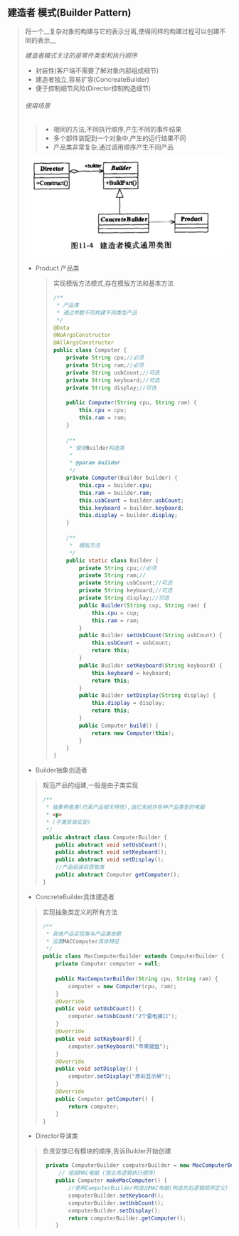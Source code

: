 ## 建造者 模式(Builder Pattern)

> 将一个__复杂对象的构建与它的表示分离,使得同样的构建过程可以创建不同的表示__
>
> _建造者模式关注的是零件类型和执行顺序_
>
> - 封装性(客户端不需要了解对象内部组成细节)
> - 建造者独立,容易扩容(ConcreateBuilder)
> - 便于控制细节风险(Director控制构造细节)
>
> ###### 使用场景
>
> > - 相同的方法,不同执行顺序,产生不同的事件结果
> > - 多个部件装配到一个对象中,产生的运行结果不同
> > - 产品类非常复杂,通过调用顺序产生不同产品
>
> ![image-20211024204552656](image-20211024204552656.png) 
>
> - Product 产品类
>
>   > 实现模版方法模式,存在模版方法和基本方法
>   >
>   > ~~~java
>   > /**
>   >  * 产品类
>   >  * 通过参数不同构建不同类型产品
>   >  */
>   > @Data
>   > @NoArgsConstructor
>   > @AllArgsConstructor
>   > public class Computer {
>   >     private String cpu;//必须
>   >     private String ram;//必须
>   >     private String usbCount;//可选
>   >     private String keyboard;//可选
>   >     private String display;//可选
>   > 
>   >     public Computer(String cpu, String ram) {
>   >         this.cpu = cpu;
>   >         this.ram = ram;
>   >     }
>   > 
>   >     /**
>   >      * 使用Builder构造类
>   >      *
>   >      * @param builder
>   >      */
>   >     private Computer(Builder builder) {
>   >         this.cpu = builder.cpu;
>   >         this.ram = builder.ram;
>   >         this.usbCount = builder.usbCount;
>   >         this.keyboard = builder.keyboard;
>   >         this.display = builder.display;
>   >     }
>   > 
>   >     /**
>   >      *  模版方法
>   >      */
>   >     public static class Builder {
>   >         private String cpu;//必须
>   >         private String ram;//
>   >         private String usbCount;//可选
>   >         private String keyboard;//可选
>   >         private String display;//可选
>   >         public Builder(String cup, String ram) {
>   >             this.cpu = cup;
>   >             this.ram = ram;
>   >         }
>   >         public Builder setUsbCount(String usbCount) {
>   >             this.usbCount = usbCount;
>   >             return this;
>   >         }
>   >         public Builder setKeyboard(String keyboard) {
>   >             this.keyboard = keyboard;
>   >             return this;
>   >         }
>   >         public Builder setDisplay(String display) {
>   >             this.display = display;
>   >             return this;
>   >         }
>   >         public Computer build() {
>   >             return new Computer(this);
>   >         }
>   >     }
>   > }
>   > 
>   > ~~~
>   >
>   > 
>
> - Builder抽象创造者
>
> > 规范产品的组建,一般是由子类实现
> >
> > ~~~java
> > /**
> >  * 抽象构者类(约束产品相关特性),由它来组件各种产品类型的电脑
> >  * <p>
> >  * (子类具体实现)
> >  */
> > public abstract class ComputerBuilder {
> >     public abstract void setUsbCount();
> >     public abstract void setKeyboard();
> >     public abstract void setDisplay();
> >     //产品组装后获取类
> >     public abstract Computer getComputer();
> > }
> > ~~~
>
> - ConcreteBuilder具体建造者
>
> > 实现抽象类定义的所有方法
> >
> > ~~~java
> > /**
> >  * 具体产品实现类与产品类依赖
> >  * 设置MACComputer具体特征
> >  */
> > public class MacComputerBuilder extends ComputerBuilder {
> >     private Computer computer = null;
> > 
> >     public MacComputerBuilder(String cpu, String ram) {
> >         computer = new Computer(cpu, ram);
> >     }
> >     @Override
> >     public void setUsbCount() {
> >         computer.setUsbCount("2个雷电接口");
> >     }
> >     @Override
> >     public void setKeyboard() {
> >         computer.setKeyboard("苹果键盘");
> >     }
> >     @Override
> >     public void setDisplay() {
> >         computer.setDisplay("原彩显示屏");
> >     }
> >     @Override
> >     public Computer getComputer() {
> >         return computer;
> >     }
> > }
> > ~~~
>
> - Director导演类
>
> > 负责安排已有模块的顺序,告诉Builder开始创建
> >
> > ~~~java
> >  private ComputerBuilder computerBuilder = new MacComputerBuilder("M1", "16g");
> >      // 组装MAC电脑 (按业务逻辑执行顺序)
> >     public Computer makeMacComputer() {
> >         //使用ComputerBuilder构造出MAC电脑(构造先后逻辑顺序定义)
> >         computerBuilder.setKeyboard();
> >         computerBuilder.setUsbCount();
> >         computerBuilder.setDisplay();
> >         return computerBuilder.getComputer();
> >     }
> > ~~~
> >
> > 
>
>  
>
> 

